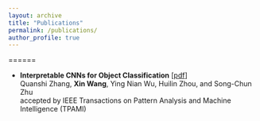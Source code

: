```yaml
---
layout: archive
title: "Publications"
permalink: /publications/
author_profile: true
---
```


======
* **Interpretable CNNs for Object Classification** \[[pdf](https://zhouhuilin116.github.io/files/PAMI2020_interpretableCNNs.pdf)\]<br>
    Quanshi Zhang, **Xin Wang**, Ying Nian Wu, Huilin Zhou, and Song-Chun Zhu<br>
    accepted by IEEE Transactions on Pattern Analysis and Machine Intelligence (TPAMI)
